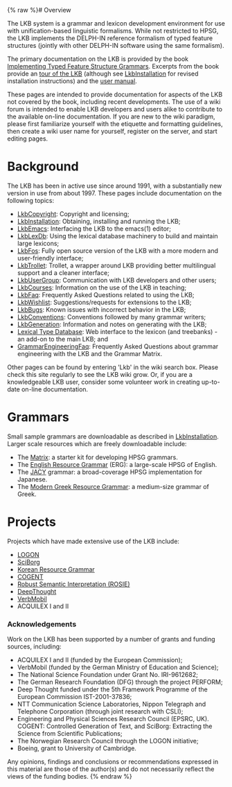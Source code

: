 {% raw %}# Overview

The LKB system is a grammar and lexicon development environment for use
with unification-based linguistic formalisms. While not restricted to
HPSG, the LKB implements the DELPH-IN reference formalism of typed
feature structures (jointly with other DELPH-IN software using the same
formalism).

The primary documentation on the LKB is provided by the book
[Implementing Typed Feature Structure
Grammars](http://cslipublications.stanford.edu/site/1575862603.shtml).
Excerpts from the book provide an [tour of the
LKB](http://cslipublications.stanford.edu/pdf/1575862603h.pdf) (although
see [LkbInstallation](https://delph-in.github.io/docs/tools/LkbInstallation) for revised installation
instructions) and the [user
manual](http://cslipublications.stanford.edu/pdf/1575862603usersmanual.pdf).

These pages are intended to provide documentation for aspects of the LKB
not covered by the book, including recent developments. The use of a
wiki forum is intended to enable LKB developers and users alike to
contribute to the available on-line documentation. If you are new to the
wiki paradigm, please first familiarize yourself with the etiquette and
formatting guidelines, then create a wiki user name for yourself,
register on the server, and start editing pages.

# Background

The LKB has been in active use since around 1991, with a substantially
new version in use from about 1997. These pages include documentation on
the following topics:

- [LkbCopyright](https://delph-in.github.io/docs/tools/LkbCopyright): Copyright and licensing;
- [LkbInstallation](https://delph-in.github.io/docs/tools/LkbInstallation): Obtaining, installing and
running the LKB;
- [LkbEmacs](https://delph-in.github.io/docs/tools/LkbEmacs): Interfacing the LKB to the emacs(1) editor;
- [LkbLexDb](/LkbLexDb): Using the lexical database machinery to build
and maintain large lexicons;
- [LkbFos](https://delph-in.github.io/docs/tools/LkbFos): Fully open source version of the LKB with a more
modern and user-friendly interface;
- [LkbTrollet](https://delph-in.github.io/docs/tools/LkbTrollet): Trollet, a wrapper around LKB providing
better multilingual support and a cleaner interface;
- [LkbUserGroup](https://delph-in.github.io/docs/tools/LkbUserGroup): Communication with LKB developers and
other users;
- [LkbCourses](https://delph-in.github.io/docs/tools/LkbCourses): Information on the use of the LKB in
teaching;
- [LkbFaq](https://delph-in.github.io/docs/tools/LkbFaq): Frequently Asked Questions related to using the
LKB;
- [LkbWishlist](https://delph-in.github.io/docs/tools/LkbWishlist): Suggestions/requests for extensions to
the LKB;
- [LkbBugs](https://delph-in.github.io/docs/tools/LkbBugs): Known issues with incorrect behavior in the LKB;
- [LkbConventions](https://delph-in.github.io/docs/tools/LkbConventions): Conventions followed by many
grammar writers;
- [LkbGeneration](https://delph-in.github.io/docs/tools/LkbGeneration): Information and notes on generating
with the LKB;
- [Lexical Type Database](https://delph-in.github.io/docs/garage/LkbLtdb): Web interface to the lexicon (and
treebanks) - an add-on to the main LKB; and
- [GrammarEngineeringFaq](https://delph-in.github.io/docs/matrix/GrammarEngineeringFAQ): Frequently Asked
Questions about grammar engineering with the LKB and the Grammar
Matrix.

Other pages can be found by entering 'Lkb' in the wiki search box.
Please check this site regularly to see the LKB wiki grow. Or, if you
are a knowledgeable LKB user, consider some volunteer work in creating
up-to-date on-line documentation.

# Grammars

Small sample grammars are downloadable as described in
[LkbInstallation](https://delph-in.github.io/docs/tools/LkbInstallation). Larger scale resources which are
freely downloadable include:

- The [Matrix](http://www.delph-in.net/matrix/): a starter kit for
developing HPSG grammars.
- The [English Resource Grammar](http://www.delph-in.net/erg/) (ERG):
a large-scale HPSG of English.
- The [JACY](http://www.delph-in.net/jacy/) grammar: a broad-coverage
HPSG implementation for Japanese.
- The [Modern Greek Resource Grammar](http://www.delph-in.net/mgrg/):
a medium-size grammar of Greek.

# Projects

Projects which have made extensive use of the LKB include:

- [LOGON](http://www.emmtee.net/)
- [SciBorg](http://gow.epsrc.ac.uk/NGBOViewGrant.aspx?GrantRef=EP/C010035/1)
- [Korean Resource
Grammar](http://web.khu.ac.kr/~jongbok/projects/krg.html)
- [COGENT](http://gow.epsrc.ac.uk/NGBOViewGrant.aspx?GrantRef=GR/S24497/01)
- [Robust Semantic Interpretation
(ROSIE)](http://www.hcrc.ed.ac.uk/stanford/project-data2.cgi?datafile=data-28-03-03.tab&project=6)
- [DeepThought](http://www.project-deepthought.net/)
- [VerbMobil](http://verbmobil.dfki.de/)
- ACQUILEX I and II

### Acknowledgements

Work on the LKB has been supported by a number of grants and funding
sources, including:

- ACQUILEX I and II (funded by the European Commission);
- VerbMobil (funded by the German Ministry of Education and Science);
- The National Science Foundation under Grant No. IRI-9612682;
- The German Research Foundation (DFG) through the project PERFORM;
- Deep Thought funded under the 5th Framework Programme of the
European Commission IST-2001-37836;
- NTT Communication Science Laboratories, Nippon Telegraph and
Telephone Corporation (through joint research with CSLI);
- Engineering and Physical Sciences Research Council (EPSRC, UK).
COGENT: Controlled Generation of Text, and SciBorg: Extracting the
Science from Scientific Publications;
- The Norwegian Research Council through the LOGON initiative;
- Boeing, grant to University of Cambridge.

Any opinions, findings and conclusions or recommendations expressed in
this material are those of the author(s) and do not necessarily reflect
the views of the funding bodies.
<update date omitted for speed>{% endraw %}